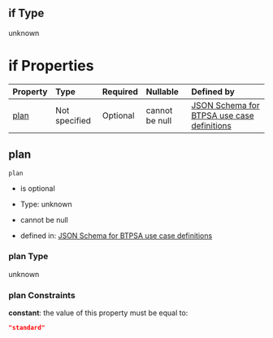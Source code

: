 ## if Type

unknown

# if Properties

| Property      | Type          | Required | Nullable       | Defined by                                                                                                                                                                                                                                    |
| :------------ | :------------ | :------- | :------------- | :-------------------------------------------------------------------------------------------------------------------------------------------------------------------------------------------------------------------------------------------- |
| [plan](#plan) | Not specified | Optional | cannot be null | [JSON Schema for BTPSA use case definitions](btpsa-usecase-properties-services-items-allof-1-then-allof-110-then-allof-1-if-properties-plan.md "undefined#/properties/services/items/allOf/1/then/allOf/110/then/allOf/1/if/properties/plan") |

## plan



`plan`

*   is optional

*   Type: unknown

*   cannot be null

*   defined in: [JSON Schema for BTPSA use case definitions](btpsa-usecase-properties-services-items-allof-1-then-allof-110-then-allof-1-if-properties-plan.md "undefined#/properties/services/items/allOf/1/then/allOf/110/then/allOf/1/if/properties/plan")

### plan Type

unknown

### plan Constraints

**constant**: the value of this property must be equal to:

```json
"standard"
```
